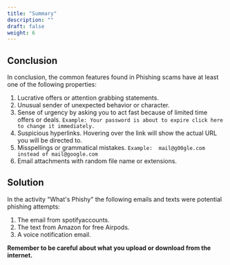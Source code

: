 ```yaml
---
title: "Summary"
description: ""
draft: false
weight: 6
---
```

	
## Conclusion

In conclusion, the common features found in Phishing scams have at least one of the following properties:

1. Lucrative offers or attention grabbing statements.
2. Unusual sender of unexpected behavior or character.
3. Sense of urgency by asking you to act fast because of limited time offers or deals. 
`Example: Your password is about to expire click here to change it immediately. `
4. Suspicious hyperlinks. Hovering over the link will show the actual URL you will be directed to. 
5. Misspellings or grammatical mistakes. 
`Example:  mail@g00gle.com instead of mail@google.com`
6. Email attachments with random file name or extensions. 

## Solution

In the activity "What's Phishy" the following emails and texts were potential phishing attempts:
1. The email from spotifyaccounts.
2. The text from Amazon for free Airpods.
3. A voice notification email.

<b>Remember to be careful about what you upload or download from the internet.</b>
